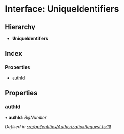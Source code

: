 # Interface: UniqueIdentifiers

## Hierarchy

* **UniqueIdentifiers**

## Index

### Properties

* [authId](api_entities.uniqueidentifiers-1.md#authid)

## Properties

###  authId

• **authId**: *BigNumber*

*Defined in [src/api/entities/AuthorizationRequest.ts:10](https://github.com/PolymathNetwork/polymesh-sdk/blob/7e9a732/src/api/entities/AuthorizationRequest.ts#L10)*

